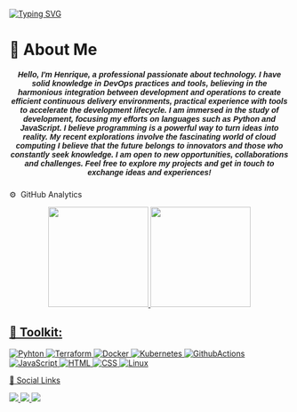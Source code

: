 [![Typing SVG](https://readme-typing-svg.demolab.com?font=Fira+Code&weight=700&size=24&pause=1000&random=false&width=435&lines=Welcome+to+my+profile)](https://git.io/typing-svg)

# 🌠 About Me
<h5 align="center"><font face="Arial">
Hello, I'm <strong>Henrique</strong>, a professional passionate about technology. I have solid knowledge in DevOps practices and tools, believing in the harmonious integration between development and operations to create efficient continuous delivery environments, practical experience with tools to accelerate the development lifecycle. I am immersed in the study of development, focusing my efforts on languages ​​such as Python and JavaScript. I believe programming is a powerful way to turn ideas into reality. My recent explorations involve the fascinating world of cloud computing
I believe that the future belongs to innovators and those who constantly seek knowledge. I am open to new opportunities, collaborations and challenges. Feel free to explore my projects and get in touch to exchange ideas and experiences!</strong></font></h5>

⚙️ &nbsp;GitHub Analytics
<div align="center">
  <a href="https://github.com/n0vaesz">
  <img height="180em" src="https://github-readme-stats-sigma-five.vercel.app/api?username=n0vaesz&show_icons=true&theme=dark&count_private=true"/>
  <img height="180em" src="https://github-readme-stats-sigma-five.vercel.app/api/top-langs/?username=n0vaesz&layout=compact&langs_count=7&theme=dark"/>
</div>


## 🧰 Toolkit:

![Pyhton](https://img.shields.io/badge/-Python-010101?style=for-the-badge&logo=python&Color=black)
![Terraform](https://img.shields.io/badge/-Terraform-010101?style=for-the-badge&logo=terraform&Color=black)
![Docker](https://img.shields.io/badge/-Docker-010101?style=for-the-badge&logo=docker&Color=black)
![Kubernetes](https://img.shields.io/badge/-kubernetes-010101?style=for-the-badge&logo=kubernetes&Color=black)
![GithubActions](https://img.shields.io/badge/-github%20actions-010101?style=for-the-badge&logo=githubactions&Color=black)
![JavaScript](https://img.shields.io/badge/-javascript-010101?style=for-the-badge&logo=javascript&Color=black)
![HTML](https://img.shields.io/badge/-html-010101?style=for-the-badge&logo=html5&Color=black)
![CSS](https://img.shields.io/badge/-css-010101?style=for-the-badge&logo=css3&Color=black)
![Linux](https://img.shields.io/badge/-linux-010101?style=for-the-badge&logo=linux&Color=black)

🔗 Social Links
  <div> 
  <a href="https://www.instagram.com/n0vaesz/" target="_blank">
    <img src="https://img.shields.io/badge/-Instagram-%23E4405F?style=for-the-badge&logo=instagram&logoColor=white" target="_blank" />
  </a>

  <a href="https://www.linkedin.com/in/henrique-novaes-b805b4225" target="_blank">
    <img src="https://img.shields.io/badge/-LinkedIn-%230077B5?style=for-the-badge&logo=linkedin&logoColor=white" target="_blank" />
  </a> 

  <a href="https://web.whatsapp.com/send?l=en&phone=+55 11995299898" target="_blank">
    <img src="https://img.shields.io/badge/WhatsApp-25D366?style=for-the-badge&logo=whatsapp&logoColor=white" target="_blank" />
  </a>
</div>
